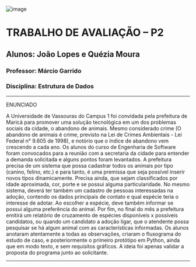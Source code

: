 ![image](https://github.com/Quezia-Moura/P2-Estrutura-de-Dados/assets/125207561/244c330a-a38a-44a0-b046-47e94294cdef)
<br>
<h1>TRABALHO DE AVALIAÇÃO – P2</h1>
<h2>Alunos: João Lopes e Quézia Moura</h2>
<h3>Professor: Márcio Garrido</h3>
<h3>Disciplina: Estrutura de Dados</h3>
<hr>
ENUNCIADO
<br><p>  A Universidade de Vassouras do Campus 1 foi convidada pela prefeitura de Maricá para promover uma solução tecnológica em um dos problemas sociais da cidade, o abandono de animais. Mesmo considerado crime (O abandono de animais é crime, previsto na Lei de Crimes Ambientais - Lei Federal n° 9.605 de 1998), e notório que o índice de abandono vem crescendo a cada ano.
  Os alunos do curso de Engenharia de Software foram convocados para a reunião com a secretaria da cidade para entender a demanda solicitada e alguns pontos foram levantados. A prefeitura precisa de um sistema que possa cadastrar todos os animais por tipo (canino, felino, etc.) e para tanto, é uma premissa que seja possível inserir novos tipos dinamicamente. Precisa ainda, que sejam classificados por idade aproximada, cor, porte e se possui alguma particularidade. No mesmo sistema, deverá ter também um cadastro de
pessoas interessadas na adoção, contendo os dados principais de contato e qual espécie teria o interesse de adotar. Ao escolher a espécie, deve também informar se possui alguma preferência do animal. Por fim, no final do mês a prefeitura emitirá um relatório de cruzamento de espécies disponíveis x possíveis candidatos, ou quando um candidato a adoção ligar, que o atendente possa pesquisar se há algum animal com as características
informadas.
  Os alunos anotaram atentamente a todas as observações, criaram o fluxograma do estudo de caso, e posteriormente o primeiro protótipo em Python, ainda que em modo texto, e sem requisitos gráficos. A ideia foi apenas validar a proposta do programa junto ao solicitante.</p>
<hr>
